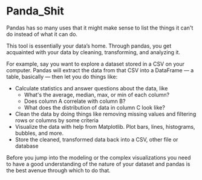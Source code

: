 # Panda_Shit
<div class="rich-text"><p>Pandas has so many uses that it might make sense to list the things it can't do instead of what it can do.</p><p>This tool is essentially your data’s home. Through pandas, you get acquainted with your data by cleaning, transforming, and analyzing it.</p><p>For example, say you want to explore a dataset stored in a CSV on your computer. Pandas will extract the data from that CSV into a DataFrame — a table, basically — then let you do things like:</p><ul><li>Calculate statistics and answer questions about the data, like<ul><li>What's the average, median, max, or min of each column?</li><li>Does column A correlate with column B?</li><li>What does the distribution of data in column C look like?</li></ul></li><li>Clean the data by doing things like removing missing values and filtering rows or columns by some criteria</li><li>Visualize the data with help from Matplotlib. Plot bars, lines, histograms, bubbles, and more.</li><li>Store the cleaned, transformed data back into a CSV, other file or database</li></ul><p>Before you jump into the modeling or the complex visualizations you need to have a good understanding of the nature of your dataset and pandas is the best avenue through which to do that.</p></div>
